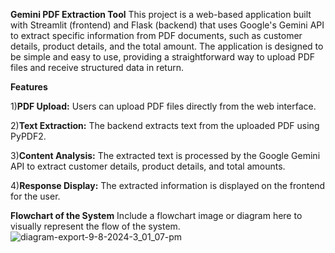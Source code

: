 **Gemini PDF Extraction Tool**
This project is a web-based application built with Streamlit (frontend) and Flask (backend) that uses Google's Gemini API to extract specific information from PDF documents, such as customer details, product details, and the total amount. The application is designed to be simple and easy to use, providing a straightforward way to upload PDF files and receive structured data in return.






**Features**

1)**PDF Upload:** Users can upload PDF files directly from the web interface.

2)**Text Extraction:** The backend extracts text from the uploaded PDF using PyPDF2.

3)**Content Analysis:** The extracted text is processed by the Google Gemini API to extract customer details, product details, and total amounts.

4)**Response Display:** The extracted information is displayed on the frontend for the user.








**Flowchart of the System**
Include a flowchart image or diagram here to visually represent the flow of the system.
![diagram-export-9-8-2024-3_01_07-pm](https://github.com/user-attachments/assets/30a9aa14-08dc-4e52-b9d6-d6f5c7e986ef)
